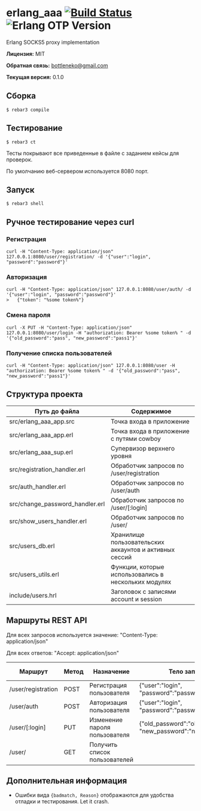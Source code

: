 # erlang_aaa [![Build Status](https://travis-ci.org/bottleneko/erlang_socks5.svg?branch=master)](https://travis-ci.org/bottleneko/erlang_aaa) ![Erlang OTP Version](https://img.shields.io/badge/erlang%2Fotp-20.2-green.svg)
Erlang SOCKS5 proxy implementation



**Лицензия:** MIT

**Обратная связь:** bottleneko@gmail.com

**Текущая версия:** 0.1.0

## Сборка

    $ rebar3 compile


## Тестирование

    $ rebar3 ct

Тесты покрывают все приведенные в файле с заданием кейсы для проверок.

По умолчанию веб-сервером используется 8080 порт.

## Запуск

    $ rebar3 shell

## Ручное тестирование через curl

### Регистрация

    curl -H "Content-Type: application/json" 127.0.0.1:8080/user/registration/ -d '{"user":"login", "password":"password"}'

### Авторизация

    curl -H "Content-Type: application/json" 127.0.0.1:8080/user/auth/ -d '{"user":"login", "password":"password"}'
    >   {"token": "%some token%"}

### Смена пароля

    сurl -X PUT -H "Content-Type: application/json" 127.0.0.1:8080/user/login -H "authorization: Bearer %some token% " -d '{"old_password":"pass", "new_password":"pass1"}'

### Получение списка пользователей

    сurl -H "Content-Type: application/json" 127.0.0.1:8080/user -H "authorization: Bearer %some token% " -d '{"old_password":"pass", "new_password":"pass1"}'

## Структура проекта

Путь до файла | Содержимое
------------- | -------------
src/erlang_aaa_app.src | Точка входа в приложение
src/erlang_aaa_app.erl | Точка входа в приложение с путями cowboy
src/erlang_aaa_sup.erl | Cупервизор верхнего уровня
src/registration_handler.erl | Обработчик запросов по /user/registration
src/auth_handler.erl | Обработчик запросов по /user/auth
src/change_password_handler.erl | Обработчик запросов по /user/[:login]
src/show_users_handler.erl | Обработчик запросов по /user/
src/users_db.erl | Хранилище пользовательских аккаунтов и активных сессий
src/users_utils.erl | Функции, которые использовались в нескольких модулях
include/users.hrl | Заголовок с записями account и session

## Маршруты REST API

Для всех запросов используется значение: "Content-Type: application/json"

Для всех ответов: "Accept: application/json"

Маршрут | Метод  | Назначение | Тело запроса | Заголовок запроса
------- | ------ | ---------- | ------------ | --------------
/user/registration | POST | Регистрация пользователя | {"user":"login", "password":"password"} 
/user/auth | POST | Авторизация пользователя | {"user":"login", "password":"password"}
/user/[:login] | PUT | Изменение пароля пользователя | {"old_password":"old_password", "new_password":"new_password"} | "Authorization: Bearer token"
/user/ | GET | Получить список пользователей | | "Authorization: Bearer token"

## Дополнительная информация

* Ошибки вида `{badmatch, Reason}` отображаются для удобства отладки и тестирования. Let it crash.